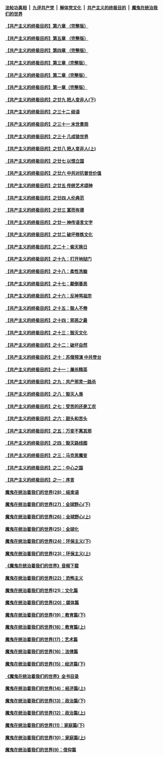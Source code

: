 ####  [法轮功真相](../../../../basic/blob/master/README.md?t=04031301) &nbsp;|&nbsp; [九评共产党](../../../../9ping.md/blob/master/README.md?t=04031301) &nbsp;|&nbsp; [解体党文化](../../../../jtdwh.md/blob/master/README.md?t=04031301)  &nbsp;|&nbsp; [共产主义的终极目的](../../../../gczydzjmd.md/blob/master/README.md?t=04031301) &nbsp;|&nbsp; [魔鬼在统治我们的世界](../../../../mgztzwmdsj.md/blob/master/README.md?t=04031301) 

#### [【共产主义的终极目的】第六章 （完整版）](../pages/nsc422/n11428913.md?t=04031301) 

#### [【共产主义的终极目的】第五章 （完整版）](../pages/nsc422/n11428912.md?t=04031301) 

#### [【共产主义的终极目的】第四章 （完整版）](../pages/nsc422/n11428907.md?t=04031301) 

#### [【共产主义的终极目的】第三章（完整版）](../pages/nsc422/n11428848.md?t=04031301) 

#### [【共产主义的终极目的】第二章（完整版）](../pages/nsc422/n11428831.md?t=04031301) 

#### [【共产主义的终极目的】第一章（完整版）](../pages/nsc422/n11417651.md?t=04031301) 

#### [【共产主义的终极目的】之廿九 把人变非人(下)](../pages/nsc422/n11344140.md?t=04031301) 

#### [【共产主义的终极目的】之三十二 结语](../pages/nsc422/n11360535.md?t=04031301) 

#### [【共产主义的终极目的】之三十一 末世景观](../pages/nsc422/n11351129.md?t=04031301) 

#### [【共产主义的终极目的】之三十 几成狼世界](../pages/nsc422/n11348280.md?t=04031301) 

#### [【共产主义的终极目的】之廿八 把人变非人(上)](../pages/nsc422/n11340492.md?t=04031301) 

#### [【共产主义的终极目的】之廿七 以恨立国](../pages/nsc422/n11336944.md?t=04031301) 

#### [【共产主义的终极目的】之廿六 中共对抗普世价值](../pages/nsc422/n11324785.md?t=04031301) 

#### [【共产主义的终极目的】之廿五 传统艺术颂神](../pages/nsc422/n11296396.md?t=04031301) 

#### [【共产主义的终极目的】之廿四 人伦典范](../pages/nsc422/n11296397.md?t=04031301) 

#### [【共产主义的终极目的】之廿三 富而有德](../pages/nsc422/n11283598.md?t=04031301) 

#### [【共产主义的终极目的】之廿一 神传语言文字](../pages/nsc422/n11263265.md?t=04031301) 

#### [【共产主义的终极目的】之廿二 破坏修炼文化](../pages/nsc422/n11245728.md?t=04031301) 

#### [【共产主义的终极目的】之二十：偷天换日](../pages/nsc422/n11238846.md?t=04031301) 

#### [【共产主义的终极目的】之十九：打开地狱门](../pages/nsc422/n11206376.md?t=04031301) 

#### [【共产主义的终极目的】之十八：柔性洗脑](../pages/nsc422/n11199994.md?t=04031301) 

#### [【共产主义的终极目的】之十七：颠倒善恶](../pages/nsc422/n11179782.md?t=04031301) 

#### [【共产主义的终极目的】之十六：反神骂祖宗](../pages/nsc422/n11166798.md?t=04031301) 

#### [【共产主义的终极目的】之十五：毁人不倦](../pages/nsc422/n11166792.md?t=04031301) 

#### [【共产主义的终极目的】之十四：邪恶之最](../pages/nsc422/n11150249.md?t=04031301) 

#### [【共产主义的终极目的】之十三：毁灭文化](../pages/nsc422/n11135227.md?t=04031301) 

#### [【共产主义的终极目的】之十二：破坏自然](../pages/nsc422/n11135214.md?t=04031301) 

#### [【共产主义的终极目的】之十：苏俄预演 中共登台](../pages/nsc422/n11118424.md?t=04031301) 

#### [【共产主义的终极目的】之十一：屠杀精英](../pages/nsc422/n11118442.md?t=04031301) 

#### [【共产主义的终极目的】之九：共产邪灵一路杀](../pages/nsc422/n11114139.md?t=04031301) 

#### [【共产主义的终极目的】之八：毁灭人类](../pages/nsc422/n11108503.md?t=04031301) 

#### [【共产主义的终极目的】之七：受苦的还是工农](../pages/nsc422/n11101809.md?t=04031301) 

#### [【共产主义的终极目的】之六：甜头和苦头](../pages/nsc422/n11096971.md?t=04031301) 

#### [【共产主义的终极目的】之五：万变不离其邪](../pages/nsc422/n11091285.md?t=04031301) 

#### [【共产主义的终极目的】之四：毁灭路线图](../pages/nsc422/n11086284.md?t=04031301) 

#### [【共产主义的终极目的】之三：马克思魔变](../pages/nsc422/n11061941.md?t=04031301) 

#### [【共产主义的终极目的】之二：中心之国](../pages/nsc422/n11047728.md?t=04031301) 

#### [【共产主义的终极目的】之一：序言](../pages/nsc422/n11086077.md?t=04031301) 

#### [魔鬼在统治着我们的世界(28)：结束语](../pages/nsc422/n10936246.md?t=04031301) 

#### [魔鬼在统治着我们的世界(27)：全球野心(下)](../pages/nsc422/n10928319.md?t=04031301) 

#### [魔鬼在统治着我们的世界(26)：全球野心(上)](../pages/nsc422/n10900318.md?t=04031301) 

#### [魔鬼在统治着我们的世界(25)：全球化](../pages/nsc422/n10788205.md?t=04031301) 

#### [魔鬼在统治着我们的世界(24)：环保主义(下)](../pages/nsc422/n10695307.md?t=04031301) 

#### [魔鬼在统治着我们的世界(23)：环保主义(上)](../pages/nsc422/n10688613.md?t=04031301) 

#### [《魔鬼在统治着我们的世界》音频下载](../pages/nsc422/n10635553.md?t=04031301) 

#### [魔鬼在统治着我们的世界(22)：恐怖主义](../pages/nsc422/n10614727.md?t=04031301) 

#### [魔鬼在统治着我们的世界(21)：文化篇](../pages/nsc422/n10597706.md?t=04031301) 

#### [魔鬼在统治着我们的世界(20)：媒体篇](../pages/nsc422/n10586579.md?t=04031301) 

#### [魔鬼在统治着我们的世界(19)：教育篇(下)](../pages/nsc422/n10564808.md?t=04031301) 

#### [魔鬼在统治着我们的世界(18)：教育篇(上)](../pages/nsc422/n10526970.md?t=04031301) 

#### [魔鬼在统治着我们的世界(17)：艺术篇](../pages/nsc422/n10499093.md?t=04031301) 

#### [魔鬼在统治着我们的世界(16)：法律篇](../pages/nsc422/n10485969.md?t=04031301) 

#### [魔鬼在统治着我们的世界(15)：经济篇(下)](../pages/nsc422/n10469975.md?t=04031301) 

#### [《魔鬼在统治着我们的世界》全书目录](../pages/nsc422/n10464261.md?t=04031301) 

#### [魔鬼在统治着我们的世界(14)：经济篇(上)](../pages/nsc422/n10457370.md?t=04031301) 

#### [魔鬼在统治着我们的世界(13)：政治篇(下)](../pages/nsc422/n10448270.md?t=04031301) 

#### [魔鬼在统治着我们的世界(12)：政治篇(上)](../pages/nsc422/n10444576.md?t=04031301) 

#### [魔鬼在统治着我们的世界(11)：家庭篇(下)](../pages/nsc422/n10440961.md?t=04031301) 

#### [魔鬼在统治着我们的世界(10)：家庭篇(上)](../pages/nsc422/n10435448.md?t=04031301) 

#### [魔鬼在统治着我们的世界(9)：信仰篇](../pages/nsc422/n10432159.md?t=04031301) 

